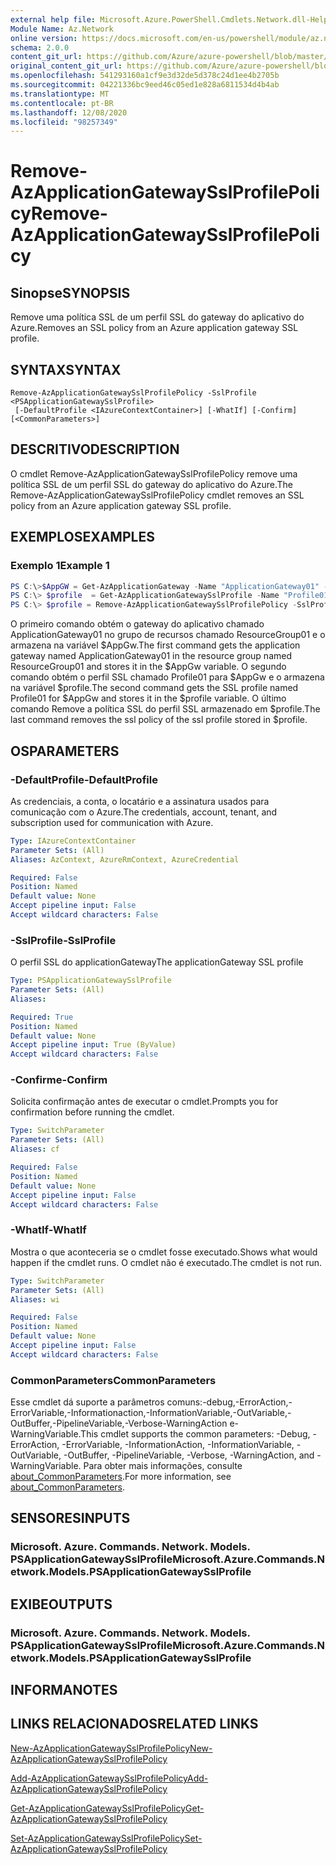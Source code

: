 ```yaml
---
external help file: Microsoft.Azure.PowerShell.Cmdlets.Network.dll-Help.xml
Module Name: Az.Network
online version: https://docs.microsoft.com/en-us/powershell/module/az.network/remove-azapplicationgatewaysslprofilepolicy
schema: 2.0.0
content_git_url: https://github.com/Azure/azure-powershell/blob/master/src/Network/Network/help/Remove-AzApplicationGatewaySslProfilePolicy.md
original_content_git_url: https://github.com/Azure/azure-powershell/blob/master/src/Network/Network/help/Remove-AzApplicationGatewaySslProfilePolicy.md
ms.openlocfilehash: 541293160a1cf9e3d32de5d378c24d1ee4b2705b
ms.sourcegitcommit: 04221336bc9eed46c05ed1e828a6811534d4b4ab
ms.translationtype: MT
ms.contentlocale: pt-BR
ms.lasthandoff: 12/08/2020
ms.locfileid: "98257349"
---
```

# <span data-ttu-id="42ebd-101">Remove-AzApplicationGatewaySslProfilePolicy</span><span class="sxs-lookup"><span data-stu-id="42ebd-101">Remove-AzApplicationGatewaySslProfilePolicy</span></span>

## <span data-ttu-id="42ebd-102">Sinopse</span><span class="sxs-lookup"><span data-stu-id="42ebd-102">SYNOPSIS</span></span>
<span data-ttu-id="42ebd-103">Remove uma política SSL de um perfil SSL do gateway do aplicativo do Azure.</span><span class="sxs-lookup"><span data-stu-id="42ebd-103">Removes an SSL policy from an Azure application gateway SSL profile.</span></span>

## <span data-ttu-id="42ebd-104">SYNTAX</span><span class="sxs-lookup"><span data-stu-id="42ebd-104">SYNTAX</span></span>

```
Remove-AzApplicationGatewaySslProfilePolicy -SslProfile <PSApplicationGatewaySslProfile>
 [-DefaultProfile <IAzureContextContainer>] [-WhatIf] [-Confirm] [<CommonParameters>]
```

## <span data-ttu-id="42ebd-105">DESCRITIVO</span><span class="sxs-lookup"><span data-stu-id="42ebd-105">DESCRIPTION</span></span>
<span data-ttu-id="42ebd-106">O cmdlet Remove-AzApplicationGatewaySslProfilePolicy remove uma política SSL de um perfil SSL do gateway do aplicativo do Azure.</span><span class="sxs-lookup"><span data-stu-id="42ebd-106">The Remove-AzApplicationGatewaySslProfilePolicy cmdlet removes an SSL policy from an Azure application gateway SSL profile.</span></span>

## <span data-ttu-id="42ebd-107">EXEMPLOS</span><span class="sxs-lookup"><span data-stu-id="42ebd-107">EXAMPLES</span></span>

### <span data-ttu-id="42ebd-108">Exemplo 1</span><span class="sxs-lookup"><span data-stu-id="42ebd-108">Example 1</span></span>
```powershell
PS C:\>$AppGW = Get-AzApplicationGateway -Name "ApplicationGateway01" -ResourceGroupName "ResourceGroup01"
PS C:\> $profile  = Get-AzApplicationGatewaySslProfile -Name "Profile01" -ApplicationGateway $AppGw
PS C:\> $profile = Remove-AzApplicationGatewaySslProfilePolicy -SslProfile $profile
```

<span data-ttu-id="42ebd-109">O primeiro comando obtém o gateway do aplicativo chamado ApplicationGateway01 no grupo de recursos chamado ResourceGroup01 e o armazena na variável $AppGw.</span><span class="sxs-lookup"><span data-stu-id="42ebd-109">The first command gets the application gateway named ApplicationGateway01 in the resource group named ResourceGroup01 and stores it in the $AppGw variable.</span></span> <span data-ttu-id="42ebd-110">O segundo comando obtém o perfil SSL chamado Profile01 para $AppGw e o armazena na variável $profile.</span><span class="sxs-lookup"><span data-stu-id="42ebd-110">The second command gets the SSL profile named Profile01 for $AppGw and stores it in the $profile variable.</span></span> <span data-ttu-id="42ebd-111">O último comando Remove a política SSL do perfil SSL armazenado em $profile.</span><span class="sxs-lookup"><span data-stu-id="42ebd-111">The last command removes the ssl policy of the ssl profile stored in $profile.</span></span>

## <span data-ttu-id="42ebd-112">OS</span><span class="sxs-lookup"><span data-stu-id="42ebd-112">PARAMETERS</span></span>

### <span data-ttu-id="42ebd-113">-DefaultProfile</span><span class="sxs-lookup"><span data-stu-id="42ebd-113">-DefaultProfile</span></span>
<span data-ttu-id="42ebd-114">As credenciais, a conta, o locatário e a assinatura usados para comunicação com o Azure.</span><span class="sxs-lookup"><span data-stu-id="42ebd-114">The credentials, account, tenant, and subscription used for communication with Azure.</span></span>

```yaml
Type: IAzureContextContainer
Parameter Sets: (All)
Aliases: AzContext, AzureRmContext, AzureCredential

Required: False
Position: Named
Default value: None
Accept pipeline input: False
Accept wildcard characters: False
```

### <span data-ttu-id="42ebd-115">-SslProfile</span><span class="sxs-lookup"><span data-stu-id="42ebd-115">-SslProfile</span></span>
<span data-ttu-id="42ebd-116">O perfil SSL do applicationGateway</span><span class="sxs-lookup"><span data-stu-id="42ebd-116">The applicationGateway SSL profile</span></span>

```yaml
Type: PSApplicationGatewaySslProfile
Parameter Sets: (All)
Aliases:

Required: True
Position: Named
Default value: None
Accept pipeline input: True (ByValue)
Accept wildcard characters: False
```

### <span data-ttu-id="42ebd-117">-Confirme</span><span class="sxs-lookup"><span data-stu-id="42ebd-117">-Confirm</span></span>
<span data-ttu-id="42ebd-118">Solicita confirmação antes de executar o cmdlet.</span><span class="sxs-lookup"><span data-stu-id="42ebd-118">Prompts you for confirmation before running the cmdlet.</span></span>

```yaml
Type: SwitchParameter
Parameter Sets: (All)
Aliases: cf

Required: False
Position: Named
Default value: None
Accept pipeline input: False
Accept wildcard characters: False
```

### <span data-ttu-id="42ebd-119">-WhatIf</span><span class="sxs-lookup"><span data-stu-id="42ebd-119">-WhatIf</span></span>
<span data-ttu-id="42ebd-120">Mostra o que aconteceria se o cmdlet fosse executado.</span><span class="sxs-lookup"><span data-stu-id="42ebd-120">Shows what would happen if the cmdlet runs.</span></span>
<span data-ttu-id="42ebd-121">O cmdlet não é executado.</span><span class="sxs-lookup"><span data-stu-id="42ebd-121">The cmdlet is not run.</span></span>

```yaml
Type: SwitchParameter
Parameter Sets: (All)
Aliases: wi

Required: False
Position: Named
Default value: None
Accept pipeline input: False
Accept wildcard characters: False
```

### <span data-ttu-id="42ebd-122">CommonParameters</span><span class="sxs-lookup"><span data-stu-id="42ebd-122">CommonParameters</span></span>
<span data-ttu-id="42ebd-123">Esse cmdlet dá suporte a parâmetros comuns:-debug,-ErrorAction,-ErrorVariable,-Informationaction,-InformationVariable,-OutVariable,-OutBuffer,-PipelineVariable,-Verbose-WarningAction e-WarningVariable.</span><span class="sxs-lookup"><span data-stu-id="42ebd-123">This cmdlet supports the common parameters: -Debug, -ErrorAction, -ErrorVariable, -InformationAction, -InformationVariable, -OutVariable, -OutBuffer, -PipelineVariable, -Verbose, -WarningAction, and -WarningVariable.</span></span> <span data-ttu-id="42ebd-124">Para obter mais informações, consulte [about_CommonParameters](http://go.microsoft.com/fwlink/?LinkID=113216).</span><span class="sxs-lookup"><span data-stu-id="42ebd-124">For more information, see [about_CommonParameters](http://go.microsoft.com/fwlink/?LinkID=113216).</span></span>

## <span data-ttu-id="42ebd-125">SENSORES</span><span class="sxs-lookup"><span data-stu-id="42ebd-125">INPUTS</span></span>

### <span data-ttu-id="42ebd-126">Microsoft. Azure. Commands. Network. Models. PSApplicationGatewaySslProfile</span><span class="sxs-lookup"><span data-stu-id="42ebd-126">Microsoft.Azure.Commands.Network.Models.PSApplicationGatewaySslProfile</span></span>

## <span data-ttu-id="42ebd-127">EXIBE</span><span class="sxs-lookup"><span data-stu-id="42ebd-127">OUTPUTS</span></span>

### <span data-ttu-id="42ebd-128">Microsoft. Azure. Commands. Network. Models. PSApplicationGatewaySslProfile</span><span class="sxs-lookup"><span data-stu-id="42ebd-128">Microsoft.Azure.Commands.Network.Models.PSApplicationGatewaySslProfile</span></span>

## <span data-ttu-id="42ebd-129">INFORMA</span><span class="sxs-lookup"><span data-stu-id="42ebd-129">NOTES</span></span>

## <span data-ttu-id="42ebd-130">LINKS RELACIONADOS</span><span class="sxs-lookup"><span data-stu-id="42ebd-130">RELATED LINKS</span></span>

[<span data-ttu-id="42ebd-131">New-AzApplicationGatewaySslProfilePolicy</span><span class="sxs-lookup"><span data-stu-id="42ebd-131">New-AzApplicationGatewaySslProfilePolicy</span></span>](./New-AzApplicationGatewaySslProfilePolicy.md)

[<span data-ttu-id="42ebd-132">Add-AzApplicationGatewaySslProfilePolicy</span><span class="sxs-lookup"><span data-stu-id="42ebd-132">Add-AzApplicationGatewaySslProfilePolicy</span></span>](./Add-AzApplicationGatewaySslProfilePolicy.md)

[<span data-ttu-id="42ebd-133">Get-AzApplicationGatewaySslProfilePolicy</span><span class="sxs-lookup"><span data-stu-id="42ebd-133">Get-AzApplicationGatewaySslProfilePolicy</span></span>](./Get-AzApplicationGatewaySslProfilePolicy.md)

[<span data-ttu-id="42ebd-134">Set-AzApplicationGatewaySslProfilePolicy</span><span class="sxs-lookup"><span data-stu-id="42ebd-134">Set-AzApplicationGatewaySslProfilePolicy</span></span>](./Set-AzApplicationGatewaySslProfilePolicy.md)
